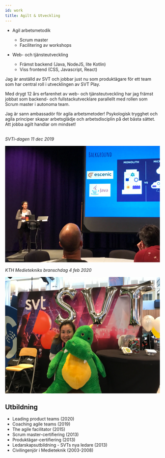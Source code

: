 ```yaml
---
id: work
title: Agilt & Utveckling
---
```


* Agil arbetsmetodik
    * Scrum master
    * Facilitering av workshops
    

* Web- och tjänsteutveckling
    * Främst backend (Java, NodeJS, lite Kotlin)
    * Viss frontend (CSS, Javascript, React)
    



<div>
<p>Jag är anställd av SVT och jobbar just nu som produktägare för ett team som har central roll i utvecklingen av SVT Play.</p>
                    <p>
                    Med drygt 12 års erfarenhet av web- och tjänsteutveckling har jag främst jobbat som backend- och fullstackutvecklare parallellt med rollen som Scrum master i autonoma team.
                    </p>
                    <p>Jag är sann ambassadör för agila arbetsmetoder! Psykologisk trygghet och agila principer skapar arbetsglädje och arbetsdisciplin på det bästa sättet.
                    Att jobba agilt handlar om mindset! </p>
 </div>        

<br/>
<i>SVTi-dagen 11 dec 2019</i>

![SVTi+dagen december 2019](/img/work/SVTidagenDec2019.jpg)


<i>KTH Medietekniks branschdag 4 feb 2020</i>

![Armada 2019](/img/work/IMG_4266.JPG)

## Utbildning

* Leading product teams (2020)
* Coaching agile teams (2019)
* The agile facilitator (2015)
* Scrum master-certifiering (2013)
* Produktägar-certifiering (2013)
* Ledarskapsutbildning - SVTs nya ledare (2013)
* Civilingenjör i Medieteknik (2003-2008)





